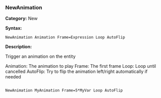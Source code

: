 ### NewAnimation

**Category:**
New

**Syntax:**

```scorpionengine
NewAnimation Animation Frame=Expression Loop AutoFlip
```

**Description:**

Trigger an animation on the entity

Animation: The animation to play
Frame: The first frame
Loop: Loop until cancelled
AutoFlip: Try to flip the animation left/right automatically if needed

```scorpionengine

NewAnimation MyAnimation Frame=5*MyVar Loop AutoFlip

```
